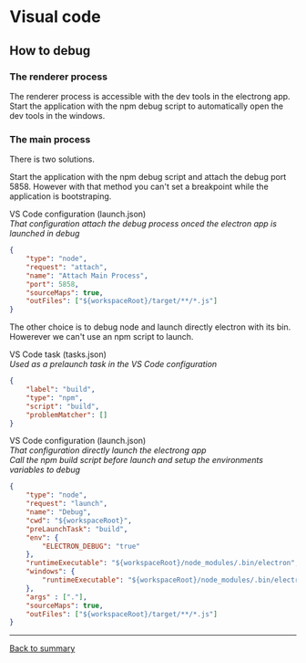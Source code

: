 # Visual code

## How to debug

### The renderer process

The renderer process is accessible with the dev tools in the electrong app.  
Start the application with the npm debug script to automatically open the dev tools in the windows.

### The main process

There is two solutions.

Start the application with the npm debug script and attach the debug port 5858. However with that method you can't set a breakpoint while the application is bootstraping.

VS Code configuration (launch.json)  
*That configuration attach the debug process onced the electron app is launched in debug*
```json
{
    "type": "node",
    "request": "attach",
    "name": "Attach Main Process",
    "port": 5858,
    "sourceMaps": true,
    "outFiles": ["${workspaceRoot}/target/**/*.js"]
}
```


The other choice is to debug node and launch directly electron with its bin. Howerever we can't use an npm script to launch.

VS Code task (tasks.json)  
*Used as a prelaunch task in the VS Code configuration*
```json
{
    "label": "build",
    "type": "npm",
    "script": "build",
    "problemMatcher": []
}
```

VS Code configuration (launch.json)  
*That configuration directly launch the electrong app*  
*Call the npm build script before launch and setup the environments variables to debug*
```json
{
    "type": "node",
    "request": "launch",
    "name": "Debug",
    "cwd": "${workspaceRoot}",
    "preLaunchTask": "build",
    "env": {
        "ELECTRON_DEBUG": "true"
    },
    "runtimeExecutable": "${workspaceRoot}/node_modules/.bin/electron",
    "windows": {
        "runtimeExecutable": "${workspaceRoot}/node_modules/.bin/electron.cmd"
    },
    "args" : ["."],
    "sourceMaps": true,
    "outFiles": ["${workspaceRoot}/target/**/*.js"]
}
```

---
[Back to summary](../README.md)